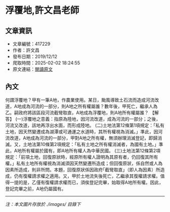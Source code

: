 # 浮覆地,許文昌老師

## 文章資訊
- 文章編號：417229
- 作者：許文昌
- 發布日期：2019/12/12
- 爬取時間：2025-02-02 18:24:55
- 原文連結：[閱讀原文](https://real-estate.get.com.tw/Columns/detail.aspx?no=417229)

## 內文
何謂浮覆地？甲有一筆A地，作農業使用。某日，颱風導致土石流而造成河流改道，A地成為河流的一部分，則A地之所有權屬誰？數年後，甲死亡，繼承人為乙。嗣政府將該區段河流截彎取直，A地成為浮覆地，則A地所有權屬誰？
【解答】
(一)浮覆地之意義：指原為陸地，因河流改道，成為河流的一部分；之後，河流又改道，該地再浮出水面，而形成陸地。
(二)土地法第12條第1項規定：｢私有土地，因天然變遷成為湖潭或可通運之水道時，其所有權視為消滅。」準此，因河流改道，A地成為河流的一部分，甲對A地之所有權，無須辦理消滅登記，即歸消滅。又，土地法第10條第2項規定：｢私有土地之所有權消滅者，為國有土地。」準此，A地所有權屬於國有，即A地所有權人為中華民國。
(三)土地法第12條第2項規定：｢前項土地，回復原狀時，經原所有權人證明為其原有者，仍回復其所有權。」私有土地所有權視為消滅須因天然變遷所造成；但回復原狀，係自然或人為因素所造成，則非所問。本題，回復原狀係因政府｢截彎取直」（即人為因素）所造成，仍有復權請求權之適用。又，甲於土地流失後死亡，乙繼承其復權請求權。值得一提的是，乙僅有復權請求權而已，須俟登記完畢，始取得A地所有權。因此，登記完畢之前，A地仍屬國有。

---
*注：本文圖片存放於 ./images/ 目錄下*
